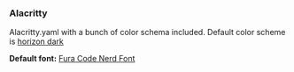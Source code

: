 
### Alacritty

Alacritty.yaml with a bunch of color schema included. Default color scheme is [horizon dark](https://horizontheme.netlify.app/)

**Default font:** [Fura Code Nerd Font](https://www.nerdfonts.com)

